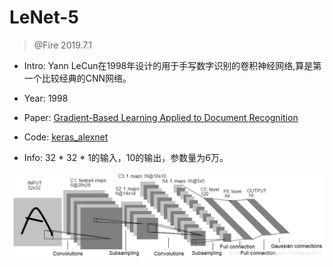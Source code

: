 # LeNet-5
> @Fire 2019.7.1

* Intro: Yann LeCun在1998年设计的用于手写数字识别的卷积神经网络,算是第一个比较经典的CNN网络。

* Year: 1998
* Paper: [Gradient-Based Learning Applied to Document Recognition](http://xueshu.baidu.com/usercenter/paper/show?paperid=80fd293244903d8233327d0e5ba6de62&site=xueshu_se)
* Code: [keras_alexnet](keras_alexnet.py)
* Info: 32 * 32 * 1的输入，10的输出，参数量为6万。

![net](./lenet5.jpg)